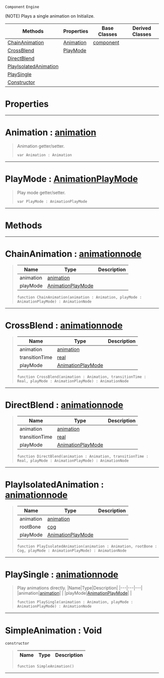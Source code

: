  `Component` `Engine`



(NOTE) Plays a single animation on Initialize.

|Methods|Properties|Base Classes|Derived Classes|
|---|---|---|---|
|[ ChainAnimation](https://plasmaengine.github.io/PlasmaDocs/Plasma1/C++/code_reference/class_reference/simpleanimation.md#chainanimation-plasma-engi)|[ Animation](https://plasmaengine.github.io/PlasmaDocs/Plasma1/C++/code_reference/class_reference/simpleanimation.md#animation-plasma-engine-do)|[component](https://plasmaengine.github.io/PlasmaDocs/Plasma1/C++/code_reference/class_reference/component.md)| |
|[ CrossBlend](https://plasmaengine.github.io/PlasmaDocs/Plasma1/C++/code_reference/class_reference/simpleanimation.md#crossblend-plasma-engine-d)|[ PlayMode](https://plasmaengine.github.io/PlasmaDocs/Plasma1/C++/code_reference/class_reference/simpleanimation.md#playmode-plasma-engine-doc)| | |
|[ DirectBlend](https://plasmaengine.github.io/PlasmaDocs/Plasma1/C++/code_reference/class_reference/simpleanimation.md#directblend-plasma-engine)| | | |
|[ PlayIsolatedAnimation](https://plasmaengine.github.io/PlasmaDocs/Plasma1/C++/code_reference/class_reference/simpleanimation.md#playisolatedanimation-ze)| | | |
|[ PlaySingle](https://plasmaengine.github.io/PlasmaDocs/Plasma1/C++/code_reference/class_reference/simpleanimation.md#playsingle-plasma-engine-d)| | | |
|[ Constructor](https://plasmaengine.github.io/PlasmaDocs/Plasma1/C++/code_reference/class_reference/simpleanimation.md#simpleanimation-void)| | | |


 #  Properties


---  
 #  Animation : [animation](https://plasmaengine.github.io/PlasmaDocs/Plasma1/C++/code_reference/class_reference/animation.md)

> Animation getter/setter.
> ``` lang=cpp, name=Lightning
> var Animation : Animation


---  
 #  PlayMode : [AnimationPlayMode](https://plasmaengine.github.io/PlasmaDocs/Plasma1/C++/code_reference/enum_reference.md#animationplaymode)

> Play mode getter/setter.
> ``` lang=cpp, name=Lightning
> var PlayMode : AnimationPlayMode


---  
 #  Methods


---  
 #  ChainAnimation : [animationnode](https://plasmaengine.github.io/PlasmaDocs/Plasma1/C++/code_reference/class_reference/animationnode.md)

> 
> |Name|Type|Description|
> |---|---|---|
> |animation|[animation](https://plasmaengine.github.io/PlasmaDocs/Plasma1/C++/code_reference/class_reference/animation.md)| |
> |playMode|[AnimationPlayMode](https://plasmaengine.github.io/PlasmaDocs/Plasma1/C++/code_reference/enum_reference.md#animationplaymode)| |
> ``` lang=cpp, name=Lightning
> function ChainAnimation(animation : Animation, playMode : AnimationPlayMode) : AnimationNode
> ``` 


---  
 #  CrossBlend : [animationnode](https://plasmaengine.github.io/PlasmaDocs/Plasma1/C++/code_reference/class_reference/animationnode.md)

> 
> |Name|Type|Description|
> |---|---|---|
> |animation|[animation](https://plasmaengine.github.io/PlasmaDocs/Plasma1/C++/code_reference/class_reference/animation.md)| |
> |transitionTime|[real](https://plasmaengine.github.io/PlasmaDocs/Plasma1/C++/code_reference/lightning_base_types/real.md)| |
> |playMode|[AnimationPlayMode](https://plasmaengine.github.io/PlasmaDocs/Plasma1/C++/code_reference/enum_reference.md#animationplaymode)| |
> ``` lang=cpp, name=Lightning
> function CrossBlend(animation : Animation, transitionTime : Real, playMode : AnimationPlayMode) : AnimationNode
> ``` 


---  
 #  DirectBlend : [animationnode](https://plasmaengine.github.io/PlasmaDocs/Plasma1/C++/code_reference/class_reference/animationnode.md)

> 
> |Name|Type|Description|
> |---|---|---|
> |animation|[animation](https://plasmaengine.github.io/PlasmaDocs/Plasma1/C++/code_reference/class_reference/animation.md)| |
> |transitionTime|[real](https://plasmaengine.github.io/PlasmaDocs/Plasma1/C++/code_reference/lightning_base_types/real.md)| |
> |playMode|[AnimationPlayMode](https://plasmaengine.github.io/PlasmaDocs/Plasma1/C++/code_reference/enum_reference.md#animationplaymode)| |
> ``` lang=cpp, name=Lightning
> function DirectBlend(animation : Animation, transitionTime : Real, playMode : AnimationPlayMode) : AnimationNode
> ``` 


---  
 #  PlayIsolatedAnimation : [animationnode](https://plasmaengine.github.io/PlasmaDocs/Plasma1/C++/code_reference/class_reference/animationnode.md)

> 
> |Name|Type|Description|
> |---|---|---|
> |animation|[animation](https://plasmaengine.github.io/PlasmaDocs/Plasma1/C++/code_reference/class_reference/animation.md)| |
> |rootBone|[cog](https://plasmaengine.github.io/PlasmaDocs/Plasma1/C++/code_reference/class_reference/cog.md)| |
> |playMode|[AnimationPlayMode](https://plasmaengine.github.io/PlasmaDocs/Plasma1/C++/code_reference/enum_reference.md#animationplaymode)| |
> ``` lang=cpp, name=Lightning
> function PlayIsolatedAnimation(animation : Animation, rootBone : Cog, playMode : AnimationPlayMode) : AnimationNode
> ``` 


---  
 #  PlaySingle : [animationnode](https://plasmaengine.github.io/PlasmaDocs/Plasma1/C++/code_reference/class_reference/animationnode.md)

> Play animations directly.
> |Name|Type|Description|
> |---|---|---|
> |animation|[animation](https://plasmaengine.github.io/PlasmaDocs/Plasma1/C++/code_reference/class_reference/animation.md)| |
> |playMode|[AnimationPlayMode](https://plasmaengine.github.io/PlasmaDocs/Plasma1/C++/code_reference/enum_reference.md#animationplaymode)| |
> ``` lang=cpp, name=Lightning
> function PlaySingle(animation : Animation, playMode : AnimationPlayMode) : AnimationNode
> ``` 


---  
 #  SimpleAnimation : Void

 `constructor`

> 
> |Name|Type|Description|
> |---|---|---|
> ``` lang=cpp, name=Lightning
> function SimpleAnimation()
> ``` 


---  
 

 
